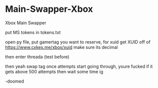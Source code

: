 # Main-Swapper-Xbox
Xbox Main Swapper


put MS tokens in tokens.txt

open py file, put gamertag you want to reserve, for xuid get XUID off of 
https://www.cxkes.me/xbox/xuid
make sure its decimal

then enter threada (test before)

then yeah swap tag once attempts start going through, youre fucked if it gets above 500 attempts then wait some time ig

-doomed
